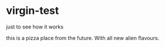 # virgin-test
just to see how it works

this is a pizza place from the future. With all new alien flavours. 
